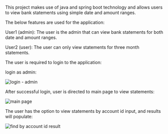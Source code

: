 This project makes use of java and spring boot technology and allows users to view bank statements using simple date and amount ranges.

The below features are used for the application:

User1 (admin): The user is the admin that can view bank statements for both date and amount ranges.

User2 (user): The user can only view statements for three month statements.


The user is required to login to the application:

login as admin:

![login - admin](https://user-images.githubusercontent.com/83164368/115991184-763a8e00-a5d8-11eb-8f83-13024a256cda.png)

After successful login, user is directed to main page to view statements:

![main page](https://user-images.githubusercontent.com/83164368/115991219-99653d80-a5d8-11eb-8d6c-7a4fbf0b0361.png)


The user has the option to view statements by account id input, and results will populate:

![find by account id result](https://user-images.githubusercontent.com/83164368/115991377-1abcd000-a5d9-11eb-8882-ac0edd6bd217.png)



